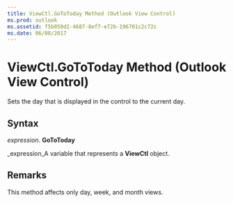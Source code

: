 ```yaml
---
title: ViewCtl.GoToToday Method (Outlook View Control)
ms.prod: outlook
ms.assetid: f5b050d2-4687-8ef7-e72b-196701c2c72c
ms.date: 06/08/2017
---
```



# ViewCtl.GoToToday Method (Outlook View Control)

Sets the day that is displayed in the control to the current day. 


## Syntax

 _expression_. **GoToToday**

 _expression_A variable that represents a  **ViewCtl** object.


## Remarks

This method affects only day, week, and month views.


